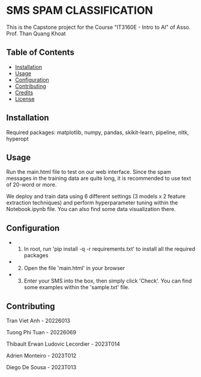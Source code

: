# SMS SPAM CLASSIFICATION

This is the Capstone project for the Course "IT3160E - Intro to AI" of Asso. Prof. Than Quang Khoat

## Table of Contents
- [Installation](#installation)
- [Usage](#usage)
- [Configuration](#configuration)
- [Contributing](#contributing)
- [Credits](#credits)
- [License](#license)

## Installation

Required packages: matplotlib, numpy, pandas, skikit-learn, pipeline, nltk, hyperopt

## Usage

Run the main.html file to test on our web interface. Since the spam messages in the training data are quite long, it is recommended to use text of 20-word or more.

We deploy and train data using 6 different settings (3 models x 2 feature extraction techniques) and perform hyperparameter tuning within the Notebook.ipynb file. You can also find some data visualization there.

## Configuration

- 1. In root, run 'pip install -q -r requirements.txt' to install all the required packages
- 2. Open the file 'main.html' in your browser
- 3. Enter your SMS into the box, then simply click 'Check'. You can find some examples within the 'sample.txt' file.

## Contributing

Tran Viet Anh - 20226013

Tuong Phi Tuan - 20226069

Thibault Erwan Ludovic Lecordier - 2023T014

Adrien Monteiro - 2023T012

Diego De Sousa - 2023T013
